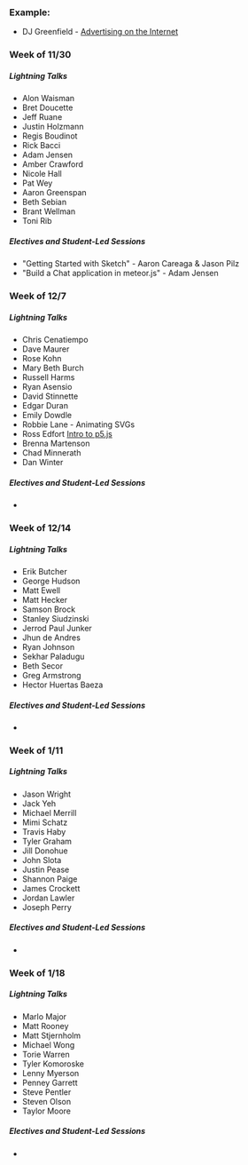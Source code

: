 ### Example:

* DJ Greenfield - [Advertising on the Internet](https://gist.github.com/AllPurposeName/7c117da4b0345eb6b817)

### **Week of 11/30**

##### Lightning Talks

* Alon Waisman
* Bret Doucette
* Jeff Ruane
* Justin Holzmann
* Regis Boudinot
* Rick Bacci
* Adam Jensen
* Amber Crawford
* Nicole Hall
* Pat Wey
* Aaron Greenspan
* Beth Sebian
* Brant Wellman
* Toni Rib

##### Electives and Student-Led Sessions

* "Getting Started with Sketch" - Aaron Careaga & Jason Pilz
* "Build a Chat application in meteor.js" - Adam Jensen

### **Week of 12/7**

##### Lightning Talks

* Chris Cenatiempo
* Dave Maurer
* Rose Kohn
* Mary Beth Burch
* Russell Harms
* Ryan Asensio
* David Stinnette
* Edgar Duran
* Emily Dowdle
* Robbie Lane - Animating SVGs
* Ross Edfort [Intro to p5.js](https://rossedfort.wordpress.com/2015/10/01/exploring-p5-js/)
* Brenna Martenson
* Chad Minnerath
* Dan Winter

##### Electives and Student-Led Sessions

* 

### **Week of 12/14**

##### Lightning Talks

* Erik Butcher
* George Hudson
* Matt Ewell
* Matt Hecker
* Samson Brock
* Stanley Siudzinski
* Jerrod Paul Junker
* Jhun de Andres
* Ryan Johnson
* Sekhar Paladugu
* Beth Secor
* Greg Armstrong
* Hector Huertas Baeza

##### Electives and Student-Led Sessions

* 

### **Week of 1/11**

##### Lightning Talks

* Jason Wright
* Jack Yeh
* Michael Merrill
* Mimi Schatz
* Travis Haby
* Tyler Graham
* Jill Donohue
* John Slota
* Justin Pease
* Shannon Paige
* James Crockett
* Jordan Lawler
* Joseph Perry

##### Electives and Student-Led Sessions

* 

### **Week of 1/18**

##### Lightning Talks

* Marlo Major
* Matt Rooney
* Matt Stjernholm
* Michael Wong
* Torie Warren
* Tyler Komoroske
* Lenny Myerson
* Penney Garrett
* Steve Pentler
* Steven Olson
* Taylor Moore

##### Electives and Student-Led Sessions

* 

